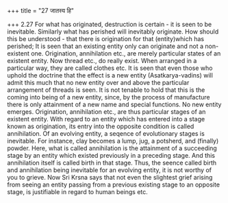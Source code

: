 +++
title = "27 जातस्य हि"

+++
2.27 For what has originated, destruction is certain - it is seen to be
inevitable. Similarly what has perished will inevitably originate. How
should this be understood - that there is origination for that
(entity)which has perished; It is seen that an existing entity only can
originate and not a non-existent one. Origination, annihilation etc.,
are merely particular states of an existent entity. Now thread etc., do
really exist. When arranged in a particular way, they are called clothes
etc. It is seen that even those who uphold the doctrine that the effect
is a new entity (Asatkarya-vadins) will admit this much that no new
entity over and above the particular arrangement of threads is seen. It
is not tenable to hold that this is the coming into being of a new
entity, since, by the process of manufacture there is only attainment of
a new name and special functions. No new entity emerges. Origination,
annihilation etc., are thus particular stages of an existent entity.
With regard to an entity which has entered into a stage known as
origination, its entry into the opposite condition is called
annihilation. Of an evolving entity, a seqence of evolutionary stages is
inevitable. For instance, clay becomes a lump, jug, a potsherd, and
(finally) powder. Here, what is called annihilation is the attainment of
a succeeding stage by an entity which existed previously in a preceding
stage. And this annihilation itself is called birth in that stage. Thus,
the seence called birth and annihilation being inevitable for an
evolving entity, it is not worthy of you to grieve. Now Sri Krsna says
that not even the slightest grief arising from seeing an entity passing
from a previous existing stage to an opposite stage, is justifiable in
regard to human beings etc.
